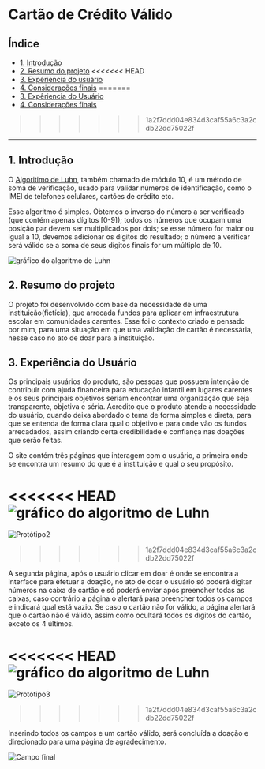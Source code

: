 # Cartão de Crédito Válido

## Índice

- [1. Introdução](#1-Introdução)
- [2. Resumo do projeto](#2-resumo-do-projeto)
<<<<<<< HEAD
- [3. Expêriencia do usuário](#3-Experiência-do-Usuário)
- [4. Considerações finais](#4-consideracoes-finais)
=======
- [3. Expêriencia do Usuário](#3-Experiência-do-Usuário)
- [4. Considerações finais](#4-Consideracoes-finais)
>>>>>>> 1a2f7ddd04e834d3caf55a6c3a2cdb22dd75022f


---

## 1. Introdução

O [Algoritimo de Luhn](https://en.wikipedia.org/wiki/Luhn_algorithm), também
chamado de módulo 10, é um método de soma de verificação, usado para validar
números de identificação, como o IMEI de telefones celulares, cartões de crédito
etc.

Esse algoritmo é simples. Obtemos o inverso do número a ser verificado (que
contém apenas dígitos [0-9]); todos os números que ocupam uma posição par devem
ser multiplicados por dois; se esse número for maior ou igual a 10, devemos
adicionar os dígitos do resultado; o número a verificar será válido se a soma de
seus dígitos finais for um múltiplo de 10.

![gráfico do algoritmo de
Luhn](https://www.101computing.net/wp/wp-content/uploads/Luhn-Algorithm.png)

## 2. Resumo do projeto

O projeto foi desenvolvido com base da necessidade de uma instituição(fictícia), que arrecada fundos para aplicar em infraestrutura escolar em comunidades carentes. Esse foi o contexto criado e pensado por mim, para uma situação em que uma validação de cartão é necessária, nesse caso no ato de doar para a instituição. 

## 3. Experiência do Usuário
Os principais usuários do produto, são pessoas que possuem intenção de contribuir com ajuda financeira para educação infantil em lugares carentes e os seus principais objetivos seriam encontrar uma organização que seja transparente, objetiva e séria. 
Acredito que o produto atende a necessidade do usuário, quando deixa abordado o tema de forma simples e direta, para que se entenda de forma clara qual o objetivo e para onde vão os fundos arrecadados, assim criando certa credibilidade e confiança nas doações que serão feitas. 

O site contém três páginas que interagem com o usuário, a primeira onde se encontra um resumo do que é a instituição e qual o seu propósito. 

<<<<<<< HEAD
![gráfico do algoritmo de
Luhn](https://image.prntscr.com/image/zBP950n2RAukBiMcsrP3Lw.png)
=======
![Protótipo2](https://image.prntscr.com/image/zBP950n2RAukBiMcsrP3Lw.png)
>>>>>>> 1a2f7ddd04e834d3caf55a6c3a2cdb22dd75022f

A segunda página, após o usuário clicar em doar é onde se encontra a interface para efetuar a doação, no ato de doar o usuário só poderá digitar números na caixa de cartão e só poderá enviar após preencher todas as caixas, caso contrário a página o alertará para preencher todos os campos e indicará qual está vazio.
Se caso o cartão não for válido, a página alertará que o cartão não é válido, assim como ocultará todos os dígitos do cartão, exceto os 4 últimos. 

<<<<<<< HEAD
![gráfico do algoritmo de
Luhn](https://image.prntscr.com/image/TVw3nPPeQ_GUxjDf5cDFyg.png)
=======
![Protótipo3](https://image.prntscr.com/image/TVw3nPPeQ_GUxjDf5cDFyg.png)
>>>>>>> 1a2f7ddd04e834d3caf55a6c3a2cdb22dd75022f


Inserindo todos os campos e um cartão válido, será concluída a doação e direcionado para uma página de agradecimento. 

![Campo final](https://image.prntscr.com/image/Xpq3lxPpTFaagmNqTxJPEQ.png)

